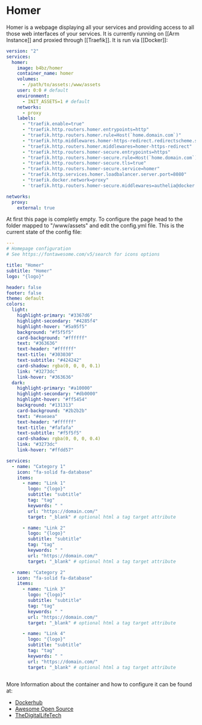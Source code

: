 # Homer
Homer is a webpage displaying all your services and providing access to all those web interfaces of your services.
It is currently running on [[Arm Instance]] and proxied through [[Traefik]].
It is run via [[Docker]]:
```yml
version: "2"
services:
  homer:
    image: b4bz/homer
    container_name: homer
    volumes:
      - /path/to/assets:/www/assets
    user: 0:0 # default
    environment:
      - INIT_ASSETS=1 # default
    networks:
      - proxy
    labels:
      - "traefik.enable=true"
      - "traefik.http.routers.homer.entrypoints=http"
      - "traefik.http.routers.homer.rule=Host(`home.domain.com`)"
      - "traefik.http.middlewares.homer-https-redirect.redirectscheme.scheme=https"
      - "traefik.http.routers.homer.middlewares=homer-https-redirect"
      - "traefik.http.routers.homer-secure.entrypoints=https"
      - "traefik.http.routers.homer-secure.rule=Host(`home.domain.com`)"
      - "traefik.http.routers.homer-secure.tls=true"
      - "traefik.http.routers.homer-secure.service=homer"
      - "traefik.http.services.homer.loadbalancer.server.port=8080"
      - "traefik.docker.network=proxy"
      - 'traefik.http.routers.homer-secure.middlewares=authelia@docker'

networks:
  proxy:
    external: true
```
At first this page is completly empty.
To configure the page head to the folder mapped to "/www/assets" and edit the config.yml file. This is the current state of the config file:
```yml
---
# Homepage configuration
# See https://fontawesome.com/v5/search for icons options

title: "Homer"
subtitle: "Homer"
logo: "{logo}"

header: false
footer: false 
theme: default
colors:
  light:
    highlight-primary: "#3367d6"
    highlight-secondary: "#4285f4"
    highlight-hover: "#5a95f5"
    background: "#f5f5f5"
    card-background: "#ffffff"
    text: "#363636"
    text-header: "#ffffff"
    text-title: "#303030"
    text-subtitle: "#424242"
    card-shadow: rgba(0, 0, 0, 0.1)
    link: "#3273dc"
    link-hover: "#363636"
  dark:
    highlight-primary: "#a10000"
    highlight-secondary: "#db0000"
    highlight-hover: "#ff5454"
    background: "#131313"
    card-background: "#2b2b2b"
    text: "#eaeaea"
    text-header: "#ffffff"
    text-title: "#fafafa"
    text-subtitle: "#f5f5f5"
    card-shadow: rgba(0, 0, 0, 0.4)
    link: "#3273dc"
    link-hover: "#ffdd57"

services:
  - name: "Category 1"
    icon: "fa-solid fa-database"
    items:
      - name: "Link 1"
        logo: "{logo}"
        subtitle: "subtitle"
        tag: "tag"
        keywords: " "
        url: "https://domain.com/"
        target: "_blank" # optional html a tag target attribute

      - name: "Link 2"
        logo: "{logo}"
        subtitle: "subtitle"
        tag: "tag"
        keywords: " "
        url: "https://domain.com/"
        target: "_blank" # optional html a tag target attribute

  - name: "Category 2"
    icon: "fa-solid fa-database"
    items:
      - name: "Link 3"
        logo: "{logo}"
        subtitle: "subtitle"
        tag: "tag"
        keywords: " "
        url: "https://domain.com/"
        target: "_blank" # optional html a tag target attribute

      - name: "Link 4"
        logo: "{logo}"
        subtitle: "subtitle"
        tag: "tag"
        keywords: " "
        url: "https://domain.com/"
        target: "_blank" # optional html a tag target attribute
        
```


More Information about the container and how to configure it can be found at:
- [Dockerhub](https://hub.docker.com/r/b4bz/homer)
- [Awesome Open Source](https://shownotes.opensourceisawesome.com/running-homer-dashboard/)
- [TheDigitalLifeTech](https://www.youtube.com/watch?v=9iTPm45EmxM)
